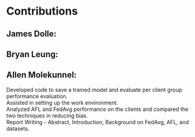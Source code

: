 <h1>Contributions</h1>

 ## James Dolle:

<contributions here>
 
## Bryan Leung:

<contributions here>
 
## Allen Molekunnel:

Developed code to save a trained model and evaluate per client group performance evaluation.  
Assisted in setting up the work environment.  
Analyzed AFL and FedAvg performance on the clients and compared the two techniques in reducing bias.  
Report Writing - Abstract, Introduction, Background on FedAvg, AFL, and datasets.  
